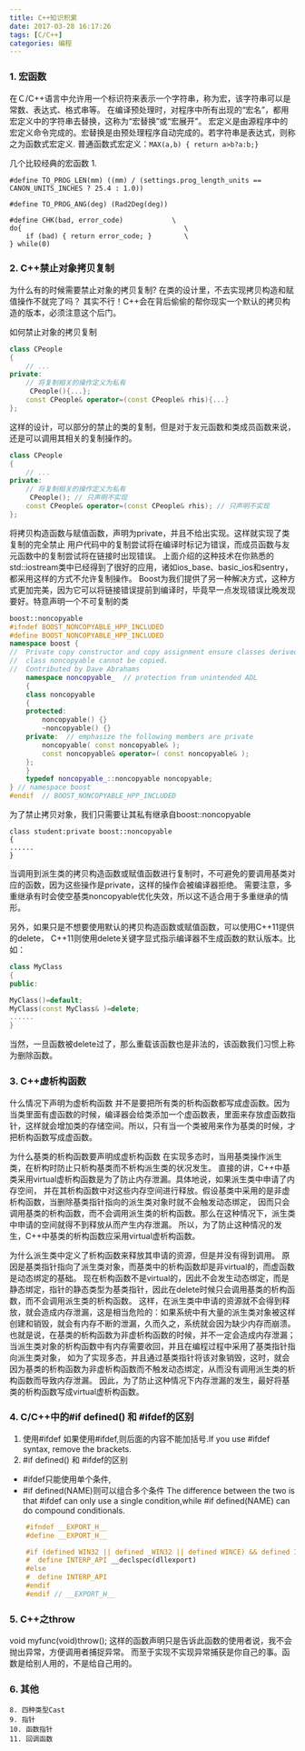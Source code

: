 ```yaml
---
title: C++知识积累
date: 2017-03-28 16:17:26
tags: [C/C++]
categories: 编程
---
```

### 1. 宏函数
在Ｃ/C++语言中允许用一个标识符来表示一个字符串，称为宏，该字符串可以是常数、表达式、格式串等。
在编译预处理时，对程序中所有出现的“宏名”，都用宏定义中的字符串去替换，这称为“宏替换”或“宏展开”。
宏定义是由源程序中的宏定义命令完成的。宏替换是由预处理程序自动完成的。若字符串是表达式，则称之为函数式宏定义.
普通函数式宏定义：`MAX(a,b) { return a>b?a:b;}`

几个比较经典的宏函数
1.
```
#define TO_PROG_LEN(mm) ((mm) / (settings.prog_length_units == CANON_UNITS_INCHES ? 25.4 : 1.0))
    
#define TO_PROG_ANG(deg) (Rad2Deg(deg))
    
#define CHK(bad, error_code)            \
do{                                        \
    if (bad) { return error_code; }        \
} while(0)
```
### 2. C++禁止对象拷贝复制
为什么有的时候需要禁止对象的拷贝复制?
在类的设计里，不去实现拷贝构造和赋值操作不就完了吗？
其实不行！C++会在背后偷偷的帮你现实一个默认的拷贝构造的版本，必须注意这个后门。

如何禁止对象的拷贝复制
```cpp
class CPeople  
{  
    // ...  
private:  
    // 将复制相关的操作定义为私有  
     CPeople(){...};  
    const CPeople& operator=(const CPeople& rhis){...}  
}; 
``` 

这样的设计，可以部分的禁止的类的复制，但是对于友元函数和类成员函数来说，还是可以调用其相关的复制操作的。

```cpp
class CPeople  
{  
    // ...  
private:  
    // 将复制相关的操作定义为私有  
     CPeople(); // 只声明不实现  
    const CPeople& operator=(const CPeople& rhis); // 只声明不实现  
}; 
``` 

将拷贝构造函数与赋值函数，声明为private，并且不给出实现。这样就实现了类复制的完全禁止
用户代码中的复制尝试将在编译时标记为错误，而成员函数与友元函数中的复制尝试将在链接时出现错误。
上面介绍的这种技术在你熟悉的std::iostream类中已经得到了很好的应用，诸如ios_base、basic_ios和sentry，都采用这样的方式不允许复制操作。
Boost为我们提供了另一种解决方式，这种方式更加完美，因为它可以将链接错误提前到编译时，毕竟早一点发现错误比晚发现要好。特意声明一个不可复制的类

```cpp
boost::noncopyable
#ifndef BOOST_NONCOPYABLE_HPP_INCLUDED    
#define BOOST_NONCOPYABLE_HPP_INCLUDED        
namespace boost {    
//  Private copy constructor and copy assignment ensure classes derived from    
//  class noncopyable cannot be copied.    
//  Contributed by Dave Abrahams    
    namespace noncopyable_  // protection from unintended ADL    
    {    
    class noncopyable    
    {    
    protected:    
        noncopyable() {}    
        ~noncopyable() {}    
    private:  // emphasize the following members are private    
        noncopyable( const noncopyable& );    
        const noncopyable& operator=( const noncopyable& );    
    };    
    }    
    typedef noncopyable_::noncopyable noncopyable;      
} // namespace boost    
#endif  // BOOST_NONCOPYABLE_HPP_INCLUDED 
```

为了禁止拷贝对象，我们只需要让其私有继承自boost::noncopyable

```
class student:private boost::noncopyable
{
......
}
```

当调用到派生类的拷贝构造函数或赋值函数进行复制时，不可避免的要调用基类对应的函数，因为这些操作是private，这样的操作会被编译器拒绝。
需要注意，多重继承有时会使空基类noncopyable优化失效，所以这不适合用于多重继承的情形。

另外，如果只是不想要使用默认的拷贝构造函数或赋值函数，可以使用C++11提供的delete，
C++11则使用delete关键字显式指示编译器不生成函数的默认版本。比如：

```cpp
class MyClass
{
public:

MyClass()=default;
MyClass(const MyClass& )=delete;
......
}
```

当然，一旦函数被delete过了，那么重载该函数也是非法的，该函数我们习惯上称为删除函数。

### 3. C++虚析构函数
什么情况下声明为虚析构函数
并不是要把所有类的析构函数都写成虚函数。因为当类里面有虚函数的时候，编译器会给类添加一个虚函数表，里面来存放虚函数指针，这样就会增加类的存储空间。所以，只有当一个类被用来作为基类的时候，才把析构函数写成虚函数。

为什么基类的析构函数要声明成虚析构函数
在实现多态时，当用基类操作派生类，在析构时防止只析构基类而不析构派生类的状况发生。
直接的讲，C++中基类采用virtual虚析构函数是为了防止内存泄漏。具体地说，如果派生类中申请了内存空间，
并在其析构函数中对这些内存空间进行释放。假设基类中采用的是非虚析构函数，当删除基类指针指向的派生类对象时就不会触发动态绑定，
因而只会调用基类的析构函数，而不会调用派生类的析构函数。那么在这种情况下，派生类中申请的空间就得不到释放从而产生内存泄漏。
所以，为了防止这种情况的发生，C++中基类的析构函数应采用virtual虚析构函数。

为什么派生类中定义了析构函数来释放其申请的资源，但是并没有得到调用。
原因是基类指针指向了派生类对象，而基类中的析构函数却是非virtual的，而虚函数是动态绑定的基础。
现在析构函数不是virtual的，因此不会发生动态绑定，而是静态绑定，指针的静态类型为基类指针，因此在delete时候只会调用基类的析构函数，而不会调用派生类的析构函数。
这样，在派生类中申请的资源就不会得到释放，就会造成内存泄漏，这是相当危险的：如果系统中有大量的派生类对象被这样创建和销毁，就会有内存不断的泄漏，久而久之，系统就会因为缺少内存而崩溃。
也就是说，在基类的析构函数为非虚析构函数的时候，并不一定会造成内存泄漏；当派生类对象的析构函数中有内存需要收回，并且在编程过程中采用了基类指针指向派生类对象，
如为了实现多态，并且通过基类指针将该对象销毁，这时，就会因为基类的析构函数为非虚析构函数而不触发动态绑定，从而没有调用派生类的析构函数而导致内存泄漏。
因此，为了防止这种情况下内存泄漏的发生，最好将基类的析构函数写成virtual虚析构函数。

### 4. C/C++中的#if defined() 和 #ifdef的区别
1. 使用#ifdef
如果使用#ifdef,则后面的内容不能加括号.If you use #ifdef syntax, remove the brackets.
2. #if defined() 和 #ifdef的区别
  -  #ifdef只能使用单个条件,
  -  #if defined(NAME)则可以组合多个条件
The difference between the two is that #ifdef can only use a single condition,while #if defined(NAME) can do compound conditionals.

```cpp
    #ifndef __EXPORT_H__
    #define __EXPORT_H__

    #if (defined WIN32 || defined _WIN32 || defined WINCE) && defined INTERPRETER_LIBRARY
    #  define INTERP_API __declspec(dllexport)
    #else
    #  define INTERP_API
    #endif
    #endif // __EXPORT_H__
```

### 5. C++之throw
void myfunc(void)throw();
这样的函数声明只是告诉此函数的使用者说，我不会抛出异常，方便调用者捕捉异常。
而至于实现不实现异常捕获是你自己的事。函数是给别人用的，不是给自己用的。


### 6. 其他

```
8. 四种类型Cast
9. 指针
10. 函数指针
11. 回调函数
```